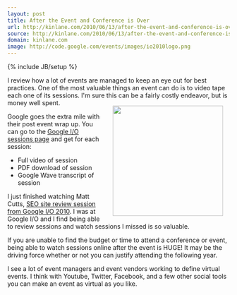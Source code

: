 ```yaml
---
layout: post
title: After the Event and Conference is Over
url: http://kinlane.com/2010/06/13/after-the-event-and-conference-is-over/
source: http://kinlane.com/2010/06/13/after-the-event-and-conference-is-over/
domain: kinlane.com
image: http://code.google.com/events/images/io2010logo.png
---
```

{% include JB/setup %}<p>I review how a lot of events are managed to keep an eye out for best practices. One of the most valuable things an event can do is to video tape each one of its sessions. I'm sure this can be a fairly costly endeavor, but is money well spent.<img style="padding: 15px;" title="Google I/O" src="http://code.google.com/events/images/io2010logo.png" alt="" width="250" align="right" /><p></p>
Google goes the extra mile with their post event wrap up. You can go to the <a href="http://code.google.com/events/io/2010/sessions.html">Google I/O sessions page</a> and get for each session:
<ul class="mainlist">
	<li>Full video of session</li>
	<li>PDF download of session</li>
	<li>Google Wave transcript of session</li>
</ul>
I just finished watching Matt Cutts, <a href="http://www.mattcutts.com/blog/seo-site-review-session-from-google-io-2010/">SEO site review session from Google I/O 2010</a>. I was at Google I/O and I find being able to review sessions and watch sessions I missed is so valuable.<p></p>
If you are unable to find the budget or time to attend a conference or event, being able to watch sessions online after the event is HUGE! It may be the driving force whether or not you can justify attending the following year.<p></p>
I see a lot of event managers and event vendors working to define virtual events. I think with Youtube, Twitter, Facebook, and a few other social tools you can make an event as virtual as you like.</p>
